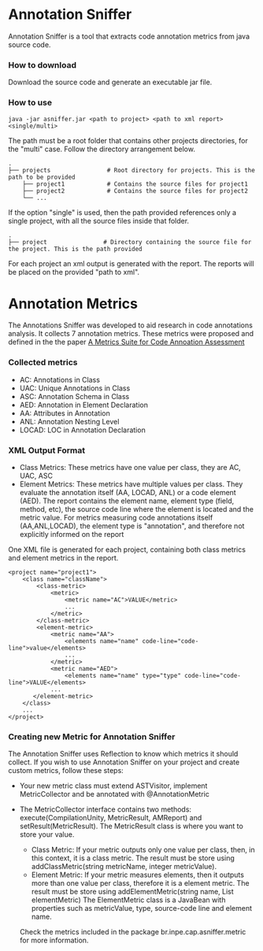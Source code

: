 Annotation Sniffer
==================

Annotation Sniffer is a tool that extracts code annotation metrics from java source code. 

### How to download

Download the source code and generate an executable jar file.

### How to use

```
java -jar asniffer.jar <path to project> <path to xml report> <single/multi>
```

The path must be a root folder that contains other projects directories, for the "multi" case. 
Follow the directory arrangement below.

    .
    ├── projects                # Root directory for projects. This is the path to be provided
        ├── project1            # Contains the source files for project1
        ├── project2            # Contains the source files for project2
        └── ...         

If the option "single" is used, then the path provided references only a single project, with all the source files inside that folder. 

    .
    ├── project                # Directory containing the source file for the project. This is the path provided
      

For each project an xml output is generated with the report. The reports will be placed on the provided "path to xml".

Annotation Metrics
==================

The Annotations Sniffer was developed to aid research in code annotations analysis. It collects 7 annotation metrics. These metrics were proposed and defined in the the paper [A Metrics Suite for Code Annoation Assessment](https://www.sciencedirect.com/science/article/pii/S016412121730273X)

### Collected metrics

* AC: Annotations in Class
* UAC: Unique Annotations in Class
* ASC: Annotation Schema in Class
* AED: Annotation in Element Declaration
* AA: Attributes in Annotation
* ANL: Annotation Nesting Level
* LOCAD: LOC in Annotation Declaration

### XML Output Format

* Class Metrics: These metrics have one value per class, they are AC, UAC, ASC
* Element Metrics: These metrics have multiple values per class. They evaluate the annotation itself (AA, LOCAD, ANL) or a code element (AED).
                   The report contains the element name, element type (field, method, etc), the source code line where the element is located and the metric value.
                   For metrics measuring code annotations itself (AA,ANL,LOCAD), the element type is "annotation", and therefore not explicitly informed on the report

One XML file is generated for each project, containing both class metrics and element metrics in the report. 
```
<project name="project1">
    <class name="className">
        <class-metric>
            <metric>
                <metric name="AC">VALUE</metric>
                ...
            </metric>
        </class-metric>
        <element-metric>
            <metric name="AA">
                <elements name="name" code-line="code-line">value</elements>
                ...
            </metric>
            <metric name="AED">
                <elements name="name" type="type" code-line="code-line">VALUE</elements>
            ...
       </element-metric>
    </class>
    ...
</project>
```

### Creating new Metric for Annotation Sniffer

The Annotation Sniffer uses Reflection to know which metrics it should collect. If you wish to use Annotation Sniffer on your project and create custom metrics, follow these steps:

* Your new metric class must extend ASTVisitor, implement MetricCollector and be annotated with @AnnotationMetric
* The MetricCollector interface contains two methods: execute(CompilationUnity, MetricResult, AMReport) and setResult(MetricResult). The MetricResult class is where you want to store your value.
  * Class Metric: If your metric outputs only one value per class, then, in this context, it is a class metric. The result must be store using addClassMetric(string metricName, integer metricValue).
  * Element Metric: If your metric measures elements, then it outputs more than one value per class, therefore it is a element metric. The result must be store using addElementMetric(string name, List<ElementMetric> elementMetric)
  The ElementMetric class is a JavaBean with properties such as metricValue, type, source-code line and element name.
  
  Check the metrics included in the package br.inpe.cap.asniffer.metric for more information.
